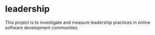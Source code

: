 # leadership
This project is to investigate and measure leadership practices in online software development communities.  
